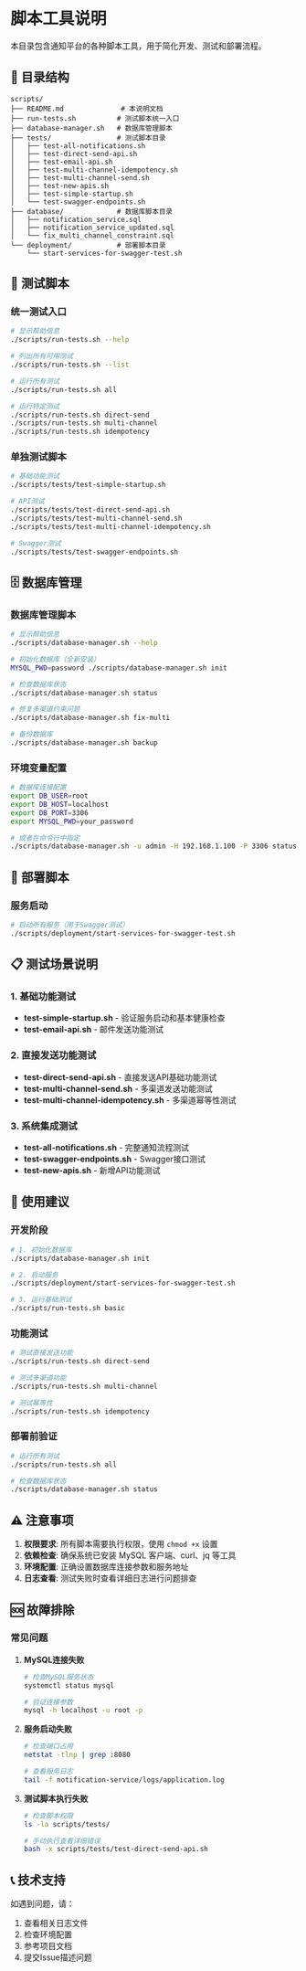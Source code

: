 # 脚本工具说明

本目录包含通知平台的各种脚本工具，用于简化开发、测试和部署流程。

## 📁 目录结构

```
scripts/
├── README.md              # 本说明文档
├── run-tests.sh          # 测试脚本统一入口
├── database-manager.sh   # 数据库管理脚本
├── tests/                # 测试脚本目录
│   ├── test-all-notifications.sh
│   ├── test-direct-send-api.sh
│   ├── test-email-api.sh
│   ├── test-multi-channel-idempotency.sh
│   ├── test-multi-channel-send.sh
│   ├── test-new-apis.sh
│   ├── test-simple-startup.sh
│   └── test-swagger-endpoints.sh
├── database/             # 数据库脚本目录
│   ├── notification_service.sql
│   ├── notification_service_updated.sql
│   └── fix_multi_channel_constraint.sql
└── deployment/           # 部署脚本目录
    └── start-services-for-swagger-test.sh
```

## 🧪 测试脚本

### 统一测试入口

```bash
# 显示帮助信息
./scripts/run-tests.sh --help

# 列出所有可用测试
./scripts/run-tests.sh --list

# 运行所有测试
./scripts/run-tests.sh all

# 运行特定测试
./scripts/run-tests.sh direct-send
./scripts/run-tests.sh multi-channel
./scripts/run-tests.sh idempotency
```

### 单独测试脚本

```bash
# 基础功能测试
./scripts/tests/test-simple-startup.sh

# API测试
./scripts/tests/test-direct-send-api.sh
./scripts/tests/test-multi-channel-send.sh
./scripts/tests/test-multi-channel-idempotency.sh

# Swagger测试
./scripts/tests/test-swagger-endpoints.sh
```

## 🗄️ 数据库管理

### 数据库管理脚本

```bash
# 显示帮助信息
./scripts/database-manager.sh --help

# 初始化数据库（全新安装）
MYSQL_PWD=password ./scripts/database-manager.sh init

# 检查数据库状态
./scripts/database-manager.sh status

# 修复多渠道约束问题
./scripts/database-manager.sh fix-multi

# 备份数据库
./scripts/database-manager.sh backup
```

### 环境变量配置

```bash
# 数据库连接配置
export DB_USER=root
export DB_HOST=localhost
export DB_PORT=3306
export MYSQL_PWD=your_password

# 或者在命令行中指定
./scripts/database-manager.sh -u admin -H 192.168.1.100 -P 3306 status
```

## 🚀 部署脚本

### 服务启动

```bash
# 启动所有服务（用于Swagger测试）
./scripts/deployment/start-services-for-swagger-test.sh
```

## 📋 测试场景说明

### 1. 基础功能测试
- **test-simple-startup.sh** - 验证服务启动和基本健康检查
- **test-email-api.sh** - 邮件发送功能测试

### 2. 直接发送功能测试
- **test-direct-send-api.sh** - 直接发送API基础功能测试
- **test-multi-channel-send.sh** - 多渠道发送功能测试
- **test-multi-channel-idempotency.sh** - 多渠道幂等性测试

### 3. 系统集成测试
- **test-all-notifications.sh** - 完整通知流程测试
- **test-swagger-endpoints.sh** - Swagger接口测试
- **test-new-apis.sh** - 新增API功能测试

## 🔧 使用建议

### 开发阶段
```bash
# 1. 初始化数据库
./scripts/database-manager.sh init

# 2. 启动服务
./scripts/deployment/start-services-for-swagger-test.sh

# 3. 运行基础测试
./scripts/run-tests.sh basic
```

### 功能测试
```bash
# 测试直接发送功能
./scripts/run-tests.sh direct-send

# 测试多渠道功能
./scripts/run-tests.sh multi-channel

# 测试幂等性
./scripts/run-tests.sh idempotency
```

### 部署前验证
```bash
# 运行所有测试
./scripts/run-tests.sh all

# 检查数据库状态
./scripts/database-manager.sh status
```

## ⚠️ 注意事项

1. **权限要求**: 所有脚本需要执行权限，使用 `chmod +x` 设置
2. **依赖检查**: 确保系统已安装 MySQL 客户端、curl、jq 等工具
3. **环境配置**: 正确设置数据库连接参数和服务地址
4. **日志查看**: 测试失败时查看详细日志进行问题排查

## 🆘 故障排除

### 常见问题

1. **MySQL连接失败**
   ```bash
   # 检查MySQL服务状态
   systemctl status mysql
   
   # 验证连接参数
   mysql -h localhost -u root -p
   ```

2. **服务启动失败**
   ```bash
   # 检查端口占用
   netstat -tlnp | grep :8080
   
   # 查看服务日志
   tail -f notification-service/logs/application.log
   ```

3. **测试脚本执行失败**
   ```bash
   # 检查脚本权限
   ls -la scripts/tests/
   
   # 手动执行查看详细错误
   bash -x scripts/tests/test-direct-send-api.sh
   ```

## 📞 技术支持

如遇到问题，请：
1. 查看相关日志文件
2. 检查环境配置
3. 参考项目文档
4. 提交Issue描述问题
